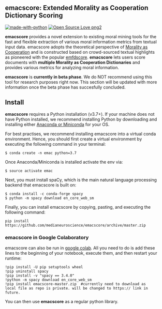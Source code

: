 ## emacscore: Extended Morality as Cooperation Dictionary Scoring
[![made-with-python](https://img.shields.io/badge/Made%20with-Python-1f425f.svg)](https://www.python.org/) [![Open Source Love png2](https://badges.frapsoft.com/os/v2/open-source.png?v=103)](https://github.com/ellerbrock/open-source-badges/)

**emacscore** provides a novel extension to existing moral mining tools for the fast and flexible extraction of various moral information metrics from textual input data. emacscore adopts the theoretical perspective of [Morality as Cooperation](https://doi.org/10.1007/978-3-319-19671-8_2) and is constructed based on crowd-sourced textual highlights as pioneered with the popular [emfdscore](https://github.com/medianeuroscience/emfdscore). **emacscore** lets users score documents with **multiple Morality as Cooperation Dictionaries** and provides various metrics for analyzing moral information. 

**emacscore** is **currently in beta phase**. We do NOT recommend using this tool for research purposes right now. This section will be updated with more information once the beta phase has succesfully concluded.

## Install 
**emacscore** requires a Python installation (v3.7+). If your machine does not have Python installed, we recommend installing Python by downloading and installing either [Anaconda or Miniconda](https://docs.conda.io/projects/continuumio-conda/en/latest/user-guide/install/index.html) for your OS.

For best practises, we recommend installing emacscore into a virtual conda environment. Hence, you should first create a virtual environment by executing the following command in your terminal:

```
$ conda create -n emac python=3.7
```

Once Anaconda/Miniconda is installed activate the env via:

```
$ source activate emac
```

Next, you must install spaCy, which is the main natural language processing backend that emacscore is built on:

```
$ conda install -c conda-forge spacy
$ python -m spacy download en_core_web_sm
``` 

Finally, you can install emacscore by copying, pasting, and executing the following command: 

`
pip install https://github.com/medianeuroscience/emacscore/archive/master.zip
`

### emacscore in Google Colaboratory

emacscore can also be run in [google colab](https://colab.research.google.com/notebooks/intro.ipynb). All you need to do is add these lines to the beginning of your notebook, execute them, and then restart your runtime:

```
!pip install -U pip setuptools wheel
!pip uninstall spacy
!pip install -v "spacy == 3.4.0"
!python -m spacy download en_core_web_sm
!pip install emacscore-master.zip  #currently need to download as local file as repo is private. will be changed to https:// link in future.
```

You can then use **emacscore** as a regular python library.
